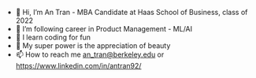 - 👋 Hi, I’m An Tran - MBA Candidate at Haas School of Business, class of 2022
- 👀 I’m following career in Product Management - ML/AI
- 🌱 I learn coding for fun
- 💞️ My super power is the appreciation of beauty
- 📫 How to reach me an_tran@berkeley.edu or https://www.linkedin.com/in/antran92/

<!---
Anliv/Anliv is a ✨ special ✨ repository because its `README.md` (this file) appears on your GitHub profile.
You can click the Preview link to take a look at your changes.
--->
